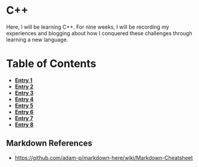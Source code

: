 # C++

Here, I will be learning C++. For nine weeks, I will be recording 
my experiences and blogging about how I conquered these challenges
through learning a new language.

# Table of Contents
* [**Entry 1**](entries/entry01-plan.md)
* [**Entry 2**](entries/entry02-baby-steps.md)
* [**Entry 3**](entries/entry03-starting.md)
* [**Entry 4**](entries/entry04-the-exploring.md)
* [**Entry 5**](entries/entry05-outputting-user-info.md)
* [**Entry 6**](entries/entry06-deciding-what-to-do.md)
* [**Entry 7**](entries/entry07-busy-bee.md)
* [**Entry 8**](entries/entry08-hit-wall.md)
<!--* [**Entry 9**](entries/entry09-.md)-->

## Markdown References
* https://github.com/adam-p/markdown-here/wiki/Markdown-Cheatsheet